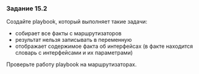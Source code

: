 ### Задание 15.2

Создайте playbook, который выполняет такие задачи:
* собирает все факты с маршрутизаторов
 * результат нельзя записывать в переменную
* отображает содержимое факта об интерфейсах
(в факте находится словарь с интерфейсами и их параметрами)

Проверьте работу playbook на маршрутизаторах.
